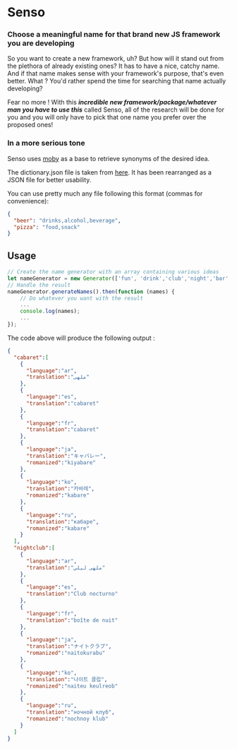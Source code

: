 # Senso

### Choose a meaningful name for that brand new JS framework you are developing

So you want to create a new framework, uh? But how will it stand out from the plethora of already existing ones? It has to have a nice, catchy name. And if that name makes sense with your framework's purpose, that's even better.
What ? You'd rather spend the time for searching that name actually developing?

Fear no more ! With this ***incredible new framework/package/whatever man you have to use this*** called Senso, all of the research will be done for you and you will only have to pick that one name you prefer over the proposed ones! 


### In a more serious tone

Senso uses [moby](https://github.com/words/moby) as a base to retrieve synonyms of the desired idea.

The dictionary.json file is taken from [here](https://github.com/words/moby/blob/master/words.txt).
It has been rearranged as a JSON file for better usability.

You can use pretty much any file following this format (commas for convenience): 

```json
{
  "beer": "drinks,alcohol,beverage",
  "pizza": "food,snack"
}
```

## Usage

```javascript
// Create the name generator with an array containing various ideas
let nameGenerator = new Generator(['fun', 'drink','club','night','bar','dance','lounge','opera']);
// Handle the result
nameGenerator.generateNames().then(function (names) {
    // Do whatever you want with the result
    ...
    console.log(names);
    ...
});
```

The code above will produce the following output :

```json
{
  "cabaret":[
    {
      "language":"ar",
      "translation":"ملهى"
    },
    {
      "language":"es",
      "translation":"cabaret"
    },
    {
      "language":"fr",
      "translation":"cabaret"
    },
    {
      "language":"ja",
      "translation":"キャバレー",
      "romanized":"kiyabare"
    },
    {
      "language":"ko",
      "translation":"카바레",
      "romanized":"kabare"
    },
    {
      "language":"ru",
      "translation":"кабаре",
      "romanized":"kabare"
    }
  ],
  "nightclub":[
    {
      "language":"ar",
      "translation":"ملهى ليلي"
    },
    {
      "language":"es",
      "translation":"Club nocturno"
    },
    {
      "language":"fr",
      "translation":"boîte de nuit"
    },
    {
      "language":"ja",
      "translation":"ナイトクラブ",
      "romanized":"naitokurabu"
    },
    {
      "language":"ko",
      "translation":"나이트 클럽",
      "romanized":"naiteu keulreob"
    },
    {
      "language":"ru",
      "translation":"ночной клуб",
      "romanized":"nochnoy klub"
    }
  ]
}
```